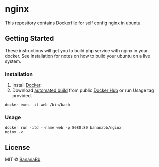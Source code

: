 # nginx
This repository contains Dockerfile for self config nginx in ubuntu.

## Getting Started
These instructions will get you to build php service with nginx in your docker. See Installation for notes on how to build your ubuntu on a live system.

### Installation
1. Install [Docker](https://www.docker.com/).
2. Download [automated build](https://hub.docker.com/r/bananabb/nginx/) from public [Docker Hub](https://hub.docker.com/) or run Usage tag provided.
```
docker exec -it web /bin/bash
```

### Usage
```
docker run -itd --name web -p 8080:80 bananabb/nginx
nginx -v
```

## License
MIT © [BananaBb](https://github.com/BananaBb)